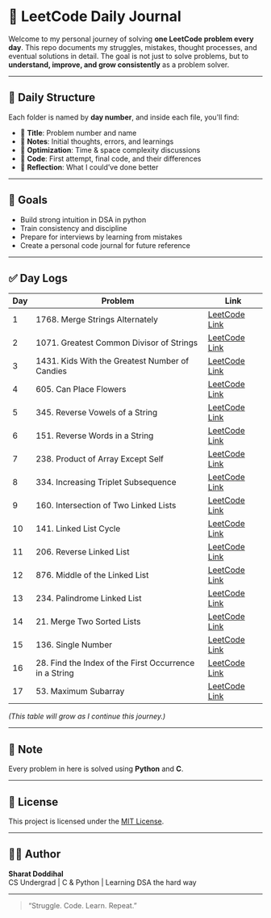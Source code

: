 # 🧠 LeetCode Daily Journal

Welcome to my personal journey of solving **one LeetCode problem every day**. This repo documents my struggles, mistakes, thought processes, and eventual solutions in detail. The goal is not just to solve problems, but to **understand, improve, and grow consistently** as a problem solver.

---

## 📅 Daily Structure

Each folder is named by **day number**, and inside each file, you'll find:

- 📌 **Title**: Problem number and name  
- 🧠 **Notes**: Initial thoughts, errors, and learnings  
- 🧪 **Optimization**: Time & space complexity discussions  
- 🧾 **Code**: First attempt, final code, and their differences  
- 🔁 **Reflection**: What I could’ve done better

---

## 🚀 Goals

- Build strong intuition in DSA in python  
- Train consistency and discipline  
- Prepare for interviews by learning from mistakes  
- Create a personal code journal for future reference

---

## ✅ Day Logs

| Day | Problem | Link |
|-----|---------|------|
| 1 | 1768. Merge Strings Alternately | [LeetCode Link](https://leetcode.com/problems/merge-strings-alternately/description/?envType=study-plan-v2&envId=leetcode-75) |
| 2 | 1071. Greatest Common Divisor of Strings | [LeetCode Link](https://leetcode.com/problems/greatest-common-divisor-of-strings/?envType=study-plan-v2&envId=leetcode-75) |
| 3 | 1431. Kids With the Greatest Number of Candies | [LeetCode Link](https://leetcode.com/problems/kids-with-the-greatest-number-of-candies/description/?envType=study-plan-v2&envId=leetcode-75) |
| 4 | 605. Can Place Flowers | [LeetCode Link](https://leetcode.com/problems/can-place-flowers?envType=study-plan-v2&envId=leetcode-75) |
| 5 | 345. Reverse Vowels of a String | [LeetCode Link](https://leetcode.com/problems/reverse-vowels-of-a-string?envType=study-plan-v2&envId=leetcode-75) |
| 6 | 151. Reverse Words in a String | [LeetCode Link](https://leetcode.com/problems/reverse-words-in-a-string?envType=study-plan-v2&envId=leetcode-75) |
| 7 | 238. Product of Array Except Self | [LeetCode Link](https://leetcode.com/problems/product-of-array-except-self?envType=study-plan-v2&envId=leetcode-75) |
| 8 | 334. Increasing Triplet Subsequence | [LeetCode Link](https://leetcode.com/problems/increasing-triplet-subsequence?envType=study-plan-v2&envId=leetcode-75) |
| 9 | 160. Intersection of Two Linked Lists | [LeetCode Link](https://leetcode.com/problems/intersection-of-two-linked-lists) |
| 10 | 141. Linked List Cycle | [LeetCode Link](https://leetcode.com/problems/linked-list-cycle) |
| 11 | 206. Reverse Linked List | [LeetCode Link](https://leetcode.com/problems/reverse-linked-list) |
| 12 | 876. Middle of the Linked List | [LeetCode Link](https://leetcode.com/problems/middle-of-the-linked-list) |
| 13 | 234. Palindrome Linked List | [LeetCode Link](https://leetcode.com/problems/middle-of-the-linked-list) |
| 14 | 21. Merge Two Sorted Lists | [LeetCode Link](https://leetcode.com/problems/merge-two-sorted-lists) |
| 15 | 136. Single Number | [LeetCode Link](https://leetcode.com/problems/single-number) |
| 16 | 28. Find the Index of the First Occurrence in a String | [LeetCode Link](https://leetcode.com/problems/find-the-index-of-the-first-occurrence-in-a-string) |
| 17 | 53. Maximum Subarray | [LeetCode Link](https://leetcode.com/problems/maximum-subarray) |
_(This table will grow as I continue this journey.)_

---

## 📝 Note

Every problem in here is solved using **Python** and **C**.

---

## 📜 License

This project is licensed under the [MIT License](LICENSE).

---

## 🙋‍♂️ Author

**Sharat Doddihal**  
CS Undergrad | C & Python | Learning DSA the hard way

---

> “Struggle. Code. Learn. Repeat.”

